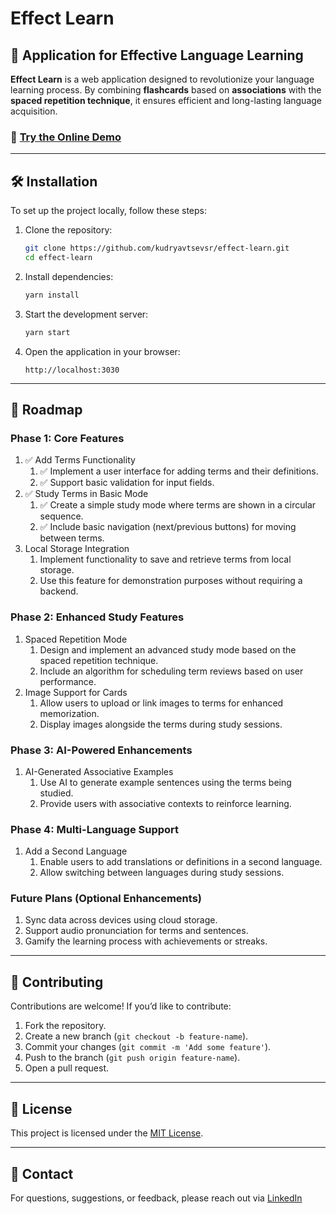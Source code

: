 # Effect Learn

## 🌟 Application for Effective Language Learning

**Effect Learn** is a web application designed to revolutionize your language learning process. By combining **flashcards** based on **associations** with the **spaced repetition technique**, it ensures efficient and long-lasting language acquisition.

### 🚀 [Try the Online Demo](https://kudryavtsevsr.github.io/effect-learn/)

---

## 🛠️ Installation

To set up the project locally, follow these steps:

1. Clone the repository:
   ```bash
   git clone https://github.com/kudryavtsevsr/effect-learn.git
   cd effect-learn
   ```

2. Install dependencies:
   ```bash
   yarn install
   ```

3. Start the development server:
   ```bash
   yarn start
   ```

4. Open the application in your browser:
   ```
   http://localhost:3030
   ```
   
---

## 🎯 Roadmap

### Phase 1: Core Features
1. ✅ Add Terms Functionality
    1. ✅ Implement a user interface for adding terms and their definitions.
    2. ✅ Support basic validation for input fields.
2. ✅ Study Terms in Basic Mode
    1. ✅ Create a simple study mode where terms are shown in a circular sequence.
    2. ✅ Include basic navigation (next/previous buttons) for moving between terms.
3. Local Storage Integration
    1. Implement functionality to save and retrieve terms from local storage.
    2. Use this feature for demonstration purposes without requiring a backend.

### Phase 2: Enhanced Study Features
1. Spaced Repetition Mode
     1. Design and implement an advanced study mode based on the spaced repetition technique.
     2. Include an algorithm for scheduling term reviews based on user performance.
2. Image Support for Cards
    1. Allow users to upload or link images to terms for enhanced memorization.
    2. Display images alongside the terms during study sessions.

### Phase 3: AI-Powered Enhancements
1. AI-Generated Associative Examples
     1. Use AI to generate example sentences using the terms being studied.
     2. Provide users with associative contexts to reinforce learning.

### Phase 4: Multi-Language Support
1. Add a Second Language
    1. Enable users to add translations or definitions in a second language.
    2. Allow switching between languages during study sessions.

### Future Plans (Optional Enhancements)
1. Sync data across devices using cloud storage.
2. Support audio pronunciation for terms and sentences.
3. Gamify the learning process with achievements or streaks.

---

## 🤝 Contributing

Contributions are welcome! If you’d like to contribute:

1. Fork the repository.
2. Create a new branch (`git checkout -b feature-name`).
3. Commit your changes (`git commit -m 'Add some feature'`).
4. Push to the branch (`git push origin feature-name`).
5. Open a pull request.

---

## 📝 License

This project is licensed under the [MIT License](https://opensource.org/licenses/MIT).

---

## 📧 Contact

For questions, suggestions, or feedback, please reach out via [LinkedIn](https://www.linkedin.com/in/kudsr/)
